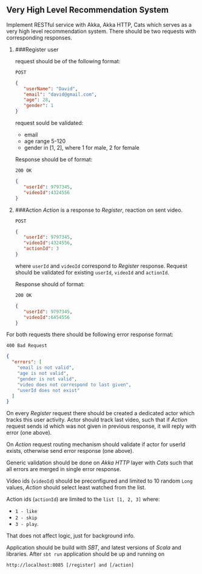 ## Very High Level Recommendation System

Implement RESTful service with Akka, Akka HTTP, Cats which serves as a very high level recommendation system.
There should be two requests with corresponding responses.

1. ###Register user

    request should be of the following format:
     
    `POST`
    ```json
    {
       "userName": "David", 
       "email": "david@gmail.com", 
       "age": 28, 
       "gender": 1
    }
    ```
    
    request sould be validated:
    - email
    - age range 5-120
    - gender in [1, 2], where 1 for male, 2 for female
    
    Response should be of format:
    
    `200 OK` 
    ```json
    { 
       "userId": 9797345, 
       "videoId":4324556 
    }
    ```

2. ###Action
    *Action* is a response to *Register*, reaction on sent video.
    
    `POST`
    ```json
    {
       "userId": 9797345, 
       "videoId":4324556, 
       "actionId": 3
    }
    ```
 
    where `userId` and `videoId` correspond to *Register* response.
    Request should be validated for existing `userId`, `videoId` and 
    `actionId`.
    
    Response should of format: 
    
    `200 OK`
    ```json
    {
       "userId": 9797345, 
       "videoId":6454556
    }
    ```

For both requests there should be following error response format: 

`400 Bad Request` 
```json
{
  "errors": [ 
    "email is not valid", 
    "age is not valid", 
    "gender is not valid", 
    "video does not correspond to last given", 
    "userId does not exist" 
  ] 
}
```

On every *Register* request there should be created a dedicated actor which tracks this user activity.
Actor should track last video, such that if *Action* request sends id which was not given in previous response,
it will reply with error (one above).

On *Action* request routing mechanism should validate if actor for userId exists, otherwise 
send error response (one above).

Generic validation should be done on *Akka HTTP* layer with *Cats* such that all errors are merged in 
single error response.

Video ids (`videoId`) should be preconfigured and limited to 10 random `Long` values, *Action* should select 
least watched from the list.

Action ids (`actionId`) are limited to the `list [1, 2, 3]` where: 
- `1 - like` 
- `2 - skip` 
- `3 - play`. 
    
That does not affect logic, just for background info.

Application should be build with *SBT*, and latest versions of *Scala* and libraries.
After `sbt run` application should be up and running on 

```http request
http://localhost:8085 [/register] and [/action]
```

